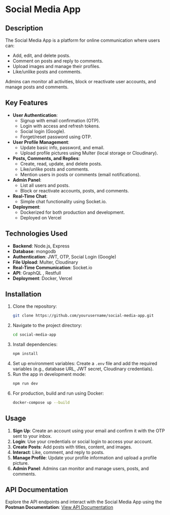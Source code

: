 # Social Media App


## Description
The Social Media App is a platform for online communication where users can:
- Add, edit, and delete posts.
- Comment on posts and reply to comments.
- Upload images and manage their profiles.
- Like/unlike posts and comments.

Admins can monitor all activities, block or reactivate user accounts, and manage posts and comments.

## Key Features
- **User Authentication**:
  - Signup with email confirmation (OTP).
  - Login with access and refresh tokens.
  - Social login (Google).
  - Forget/reset password using OTP.
- **User Profile Management**:
  - Update basic info, password, and email.
  - Upload profile pictures using Multer (local storage or Cloudinary).
- **Posts, Comments, and Replies**:
  - Create, read, update, and delete posts.
  - Like/unlike posts and comments.
  - Mention users in posts or comments (email notifications).
- **Admin Panel**:
  - List all users and posts.
  - Block or reactivate accounts, posts, and comments.
- **Real-Time Chat**:
  - Simple chat functionality using Socket.io.
- **Deployment**:
  - Dockerized for both production and development.
  - Deployed on Vercel

## Technologies Used

- **Backend**: Node.js, Express
- **Database**: mongodb
- **Authentication**: JWT, OTP, Social Login (Google)
- **File Upload**: Multer, Cloudinary
- **Real-Time Communication**: Socket.io
- **API**: GraphQL , Restfull
- **Deployment**: Docker, Vercel

## Installation
1. Clone the repository:
   ```bash
   git clone https://github.com/yourusername/social-media-app.git
   ```
2. Navigate to the project directory:
   ```bash
   cd social-media-app
   ```
3. Install dependencies:
   ```bash
   npm install
   ```
4. Set up environment variables:
   Create a `.env` file and add the required variables (e.g., database URL, JWT secret, Cloudinary credentials).
5. Run the app in development mode:
   ```bash
   npm run dev
   ```
6. For production, build and run using Docker:
   ```bash
   docker-compose up --build
   ```

## Usage
1. **Sign Up**: Create an account using your email and confirm it with the OTP sent to your inbox.
2. **Login**: Use your credentials or social login to access your account.
3. **Create Posts**: Add posts with titles, content, and images.
4. **Interact**: Like, comment, and reply to posts.
5. **Manage Profile**: Update your profile information and upload a profile picture.
6. **Admin Panel**: Admins can monitor and manage users, posts, and comments.

## API Documentation
Explore the API endpoints and interact with the Social Media App using the **Postman Documentation**:
[View API Documentation](https://documenter.getpostman.com/view/27083413/2sAYdcrC1J)
